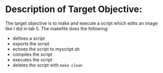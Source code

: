# Description of Target Objective:
The target objective is to make and execute a script which edits an image like I did in lab 5.  The makefile does the following:
- defines a script
- exports the script
- echoes the script to myscript.sh
- compiles the script
- executes the script
- deletes the script with `make clean`
